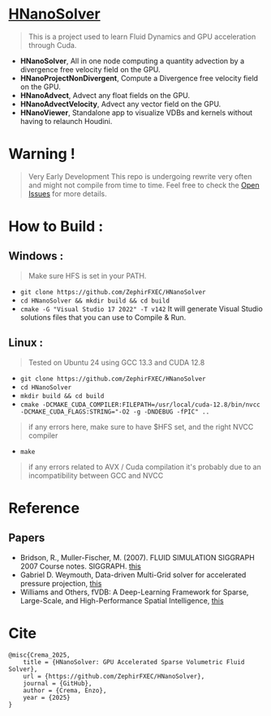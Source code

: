 
# [HNanoSolver](https://youtu.be/W5Qsye3BMng)
> This is a project used to learn Fluid Dynamics and GPU acceleration through Cuda.
- **HNanoSolver**, All in one node computing a quantity advection by a divergence free velocity field on the GPU.
- **HNanoProjectNonDivergent**, Compute a Divergence free velocity field on the GPU.
- **HNanoAdvect**, Advect any float fields on the GPU.
- **HNanoAdvectVelocity**, Advect any vector field on the GPU.
- **HNanoViewer**, Standalone app to visualize VDBs and kernels without having to relaunch Houdini.


# Warning ! 
> Very Early Development 
This repo is undergoing rewrite very often and might not compile from time to time.
Feel free to check the [Open Issues](https://github.com/ZephirFXEC/HNanoSolver/issues) for more details.


# How to Build : 
## Windows : 
> Make sure HFS is set in your PATH.
- `git clone https://github.com/ZephirFXEC/HNanoSolver`
- `cd HNanoSolver && mkdir build && cd build`
- `cmake -G "Visual Studio 17 2022" -T v142`
It will generate Visual Studio solutions files that you can use to Compile & Run.

## Linux : 
> Tested on Ubuntu 24 using GCC 13.3 and CUDA 12.8
- `git clone https://github.com/ZephirFXEC/HNanoSolver`
- `cd HNanoSolver` 
- `mkdir build && cd build`
- `cmake -DCMAKE_CUDA_COMPILER:FILEPATH=/usr/local/cuda-12.8/bin/nvcc -DCMAKE_CUDA_FLAGS:STRING="-O2 -g -DNDEBUG -fPIC" ..`
> if any errors here, make sure to have $HFS set, and the right NVCC compiler
- `make`
> if any errors related to AVX / Cuda compilation it's probably due to an incompatibility between GCC and NVCC



# Reference
## Papers 
- Bridson, R., Muller-Fischer, M. (2007). FLUID SIMULATION SIGGRAPH 2007 Course notes. SIGGRAPH. [this](https://www.cs.ubc.ca/~rbridson/fluidsimulation/fluids_notes.pdf)
- Gabriel D. Weymouth, Data-driven Multi-Grid solver for accelerated pressure projection, [this](https://www.sciencedirect.com/science/article/pii/S0045793022002213)
- Williams and Others, fVDB: A Deep-Learning Framework for Sparse, Large-Scale, and High-Performance Spatial Intelligence, [this](https://research.nvidia.com/labs/prl/williams2024fVDB/fVDB.pdf)


# Cite 
```
@misc{Crema_2025,
    title = {HNanoSolver: GPU Accelerated Sparse Volumetric Fluid Solver},
    url = {https://github.com/ZephirFXEC/HNanoSolver},
    journal = {GitHub},
    author = {Crema, Enzo},
    year = {2025}
} 
```
